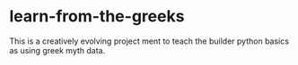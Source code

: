 # learn-from-the-greeks
This is a creatively evolving project ment to teach the builder python basics as using greek myth data.
